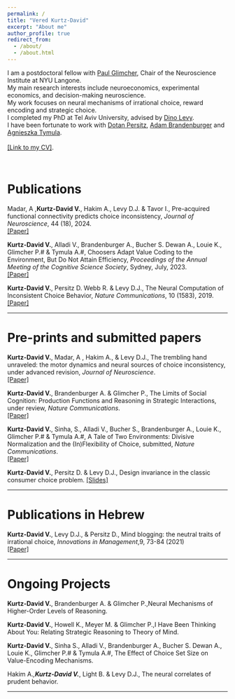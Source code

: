 ```yaml
---
permalink: /
title: "Vered Kurtz-David"
excerpt: "About me"
author_profile: true
redirect_from: 
  - /about/
  - /about.html
---
```

 
 I am a postdoctoral fellow with [Paul Glimcher](https://www.neuroeconomicslab.org/), Chair of the Neuroscience Institute at NYU Langone.<br> 
 My main research interests include neuroeconomics, experimental economics, and decision-making neuroscience. <br>
 My work focuses on neural mechanisms of irrational choice, reward encoding and strategic choice.<br>
 I completed my PhD at Tel Aviv University, advised by [Dino Levy](https://dinolevylab.tau.ac.il).<br>
 I have been fortunate to work with [Dotan Persitz](https://www.tau.ac.il/~persitzd/research.html), [Adam Brandenburger](https://www.adambrandenburger.com) and [Agnieszka Tymula](https://www.tymula.com/agnieszka/).<br>
<br>
 [[Link to my CV]](files/Vered_Kurtz_CV_Sep2024.pdf). 

<br>

Publications
======
Madar, A ,<b>Kurtz-David V.</b>, Hakim A., Levy D.J. & Tavor I., Pre-acquired functional connectivity predicts choice inconsistency, <i>Journal of Neuroscience</i>, 44 (18), 2024.<br> [[Paper]](https://doi.org/10.1523/JNEUROSCI.0453-23.2024) <br>

<b>Kurtz-David V.</b>, Alladi V., Brandenburger A., Bucher S. Dewan A., Louie K., Glimcher P.# & Tymula A.#, Choosers Adapt Value Coding to the Environment, But Do Not Attain Efficiency, <i>Proceedings of the Annual Meeting of the Cognitive Science Society</i>, Sydney, July, 2023.<br> [[Paper]]([/files/vered-cogsi.pdf](https://escholarship.org/uc/item/7cp9r5hc))

<b>Kurtz-David V.</b>, Persitz D. Webb R. & Levy D.J., The Neural Computation of Inconsistent Choice Behavior, <i>Nature Communications</i>, 10 (1583), 2019. [[Paper]](https://doi.org/10.1038/s41467-019-09343-2) <br>

<hr> 

Pre-prints and submitted papers 
======
<b>Kurtz-David V.</b>, Madar, A , Hakim A., & Levy D.J., The trembling hand unraveled: the motor dynamics and neural sources of choice inconsistency, under advanced revision, <i>Journal of Neuroscience</i>.<br> 
[[Paper]](https://www.biorxiv.org/content/10.1101/2022.12.20.521216v1)<br>

<b>Kurtz-David V.</b>, Brandenburger A. & Glimcher P., The Limits of Social Cognition: Production Functions and Reasoning in Strategic Interactions, under review, <i>Nature Communications</i>. <br>
[[Paper]](https://doi.org/10.31234/osf.io/sfhdk)

<b>Kurtz-David V.</b>, Sinha, S., Alladi V., Bucher S., Brandenburger A., Louie K., Glimcher P.# & Tymula A.#, A Tale of Two Environments: Divisive Normalization and the (In)Flexibility of Choice, submitted, <i>Nature Communications</i>. <br> 
[[Paper]](https://doi.org/10.1101/2024.08.25.609561)<br>

<b>Kurtz-David V.</b>, Persitz D. & Levy D.J., Design invariance in the classic consumer choice problem.
[[Slides]](/files/KPL_slides_2024.pdf)

<hr>

Publications in Hebrew
======
<b>Kurtz-David V.</b>, Levy D.J., & Persitz D., Mind blogging: the neutral traits of irrational choice, <i>Innovations in Management</i>,9, 73-84 (2021)<br> 
[[Paper]](https://coller.tau.ac.il/sites/coller.tau.ac.il/files/media_server/Recanati/management/newsletter/august2021/Levy.pdf) 

<hr>
 
Ongoing Projects
======
<b>Kurtz-David V.</b>, Brandenburger A. & Glimcher P.,Neural Mechanisms of Higher-Order Levels of Reasoning.<br>

<b>Kurtz-David V.</b>, Howell K., Meyer M. & Glimcher P.,I Have Been Thinking About You: Relating Strategic Reasoning to Theory of Mind.<br>

<b>Kurtz-David V.</b>, Sinha S., Alladi V., Brandenburger A., Bucher S. Dewan A., Louie K., Glimcher P.# & Tymula A.#, The Effect of Choice Set Size on Value-Encoding Mechanisms.</b>

Hakim A.*,<b>Kurtz-David V.*</b>, Light B. & Levy D.J., The neural correlates of prudent behavior.

<hr>


